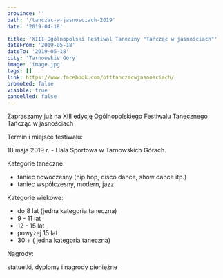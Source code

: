 ```yaml
---
province: ''
path: '/tanczac-w-jasnosciach-2019'
date: '2019-04-18'

title: 'XIII Ogólnopolski Festiwal Taneczny "Tańcząc w jasnościach"'
dateFrom: '2019-05-18'
dateTo: '2019-05-18'
city: 'Tarnowskie Góry'
image: 'image.jpg'
tags: []
link: https://www.facebook.com/ofttanczacwjasnosciach/
promoted: false
visible: true
cancelled: false
---
```

Zapraszamy już na XIII edycję Ogólnopolskiego Festiwalu Tanecznego Tańcząc w jasnościach

Termin i miejsce festiwalu:

18 maja 2019 r. - Hala Sportowa w Tarnowskich Górach.

Kategorie taneczne:
- taniec nowoczesny (hip hop, disco dance, show dance itp.)
- taniec współczesny, modern, jazz

Kategorie wiekowe:
- do 8 lat (jedna kategoria taneczna)
- 9 - 11 lat 
- 12 - 15 lat
- powyżej 15 lat
- 30 + ( jedna kategoria taneczna)

Nagrody: 

statuetki, dyplomy i nagrody pieniężne